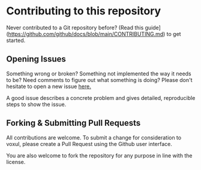 # Contributing to this repository

Never contributed to a Git repository before? (Read this guide](https://github.com/github/docs/blob/main/CONTRIBUTING.md) to get started.

## Opening Issues

Something wrong or broken? Something not implemented the way it needs to be? Need comments to figure out what something is doing? Please don't hesitate to open a new issue [here.](https://github.com/cowtrix/voxul/issues/new)

A good issue describes a concrete problem and gives detailed, reproducible steps to show the issue.

## Forking & Submitting Pull Requests

All contributions are welcome. To submit a change for consideration to voxul, please create a Pull Request using the Github user interface.

You are also welcome to fork the repository for any purpose in line with the license.
